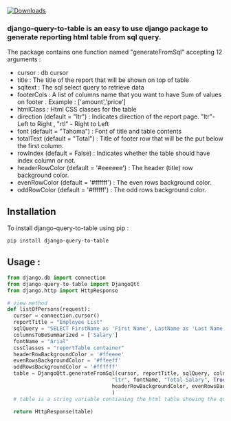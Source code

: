 [![Downloads](https://static.pepy.tech/personalized-badge/django-query-to-table?period=total&units=international_system&left_color=black&right_color=green&left_text=Downloads)](https://pepy.tech/project/django-query-to-table)

### django-query-to-table is an easy to use django package to generate reporting html table from sql query.

The package contains one function named "generateFromSql" accepting 12 arguments :

* cursor : db cursor
* title : The title of the report that will be shown on top of table
* sqltext : The sql select query to retrieve data
* footerCols : A list of columns name that you want to have Sum of values on footer . Example : ['amount','price']
* htmlClass : Html CSS classes for the table
* direction (default = "ltr") : Indicates direction of the report page.  "ltr"- Left to Right , "rtl" -  Right to Left
* font (default = "Tahoma") : Font of title and table contents
* totalText (default = "Total") : Title of footer row that will be the put below the first column.
* rowIndex (default = False) : Indicates whether the table should have index column or not.
* headerRowColor (default = '#eeeeee') :  The header (title) row background color.
* evenRowColor (default = '#ffffff') :  The even rows background color.
* oddRowColor (default = '#ffffff') :  The odd rows background color.



## Installation
To install django-query-to-table using pip :

```shell
pip install django-query-to-table
```

## Usage :


```python
from django.db import connection
from django-query-to-table import DjangoQtt
from django.http import HttpResponse

# view method
def listOfPersons(request):
  cursor = connection.cursor()
  reportTitle = "Employee List"
  sqlQuery = "SELECT FirstName as 'First Name', LastName as 'Last Name', phone as 'Phone Number', salary as 'Salary' FROM persons"
  columnsToBeSummarized = ['Salary']
  fontName = "Arial"
  cssClasses = "reportTable container"
  headerRowBackgroundColor = '#ffeeee'
  evenRowsBackgroundColor = '#ffeeff'
  oddRowsBackgroundColor = '#ffffff'
  table = DjangoQtt.generateFromSql(cursor, reportTitle, sqlQuery, columnsToBeSummarized, cssClasses,
                                  "ltr", fontName, "Total Salary", True,
                                  headerRowBackgroundColor, evenRowsBackgroundColor, oddRowsBackgroundColor
                                  )
  # table is a string variable contianing the html table showing the query result

  return HttpResponse(table)
   
 ```

